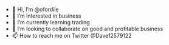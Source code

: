 - 👋 Hi, I’m @ofordile
- 👀 I’m interested in business
- 🌱 I’m currently learning trading
- 💞️ I’m looking to collaborate on good and profitable business
- 📫 How to reach me on Twitter @Dave12579122

<!---
ofordile/ofordile is a ✨ special ✨ repository because its `README.md` (this file) appears on your GitHub profile.
You can click the Preview link to take a look at your changes.
--->
